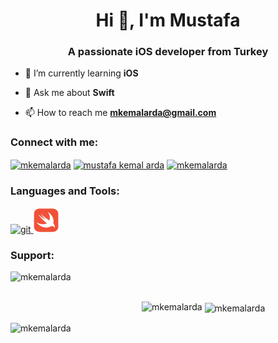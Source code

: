 <h1 align="center">Hi 👋, I'm Mustafa</h1>
<h3 align="center">A passionate iOS developer from Turkey</h3>

- 🌱 I’m currently learning **iOS**

- 💬 Ask me about **Swift**

- 📫 How to reach me **mkemalarda@gmail.com**

<h3 align="left">Connect with me:</h3>
<p align="left">
<a href="https://twitter.com/mkemalarda" target="blank"><img align="center" src="https://raw.githubusercontent.com/rahuldkjain/github-profile-readme-generator/master/src/images/icons/Social/twitter.svg" alt="mkemalarda" height="30" width="40" /></a>
<a href="https://linkedin.com/in/mustafa kemal arda" target="blank"><img align="center" src="https://raw.githubusercontent.com/rahuldkjain/github-profile-readme-generator/master/src/images/icons/Social/linked-in-alt.svg" alt="mustafa kemal arda" height="30" width="40" /></a>
<a href="https://instagram.com/mkemalarda" target="blank"><img align="center" src="https://raw.githubusercontent.com/rahuldkjain/github-profile-readme-generator/master/src/images/icons/Social/instagram.svg" alt="mkemalarda" height="30" width="40" /></a>
</p>

<h3 align="left">Languages and Tools:</h3>
<p align="left"> <a href="https://git-scm.com/" target="_blank" rel="noreferrer"> <img src="https://www.vectorlogo.zone/logos/git-scm/git-scm-icon.svg" alt="git" width="40" height="40"/> </a> <a href="https://developer.apple.com/swift/" target="_blank" rel="noreferrer"> <img src="https://raw.githubusercontent.com/devicons/devicon/master/icons/swift/swift-original.svg" alt="swift" width="40" height="40"/> </a> </p>

<h3 align="left">Support:</h3>
<p><a href="https://www.buymeacoffee.com/mkemalarda"> <img align="left" src="https://cdn.buymeacoffee.com/buttons/v2/default-yellow.png" height="50" width="210" alt="mkemalarda" /></a></p><br><br>

<p><img align="left" src="https://github-readme-stats.vercel.app/api/top-langs?username=mkemalarda&show_icons=true&locale=en&layout=compact" alt="mkemalarda" /></p>

<p>&nbsp;<img align="center" src="https://github-readme-stats.vercel.app/api?username=mkemalarda&show_icons=true&locale=en" alt="mkemalarda" /></p>

<p><img align="center" src="https://github-readme-streak-stats.herokuapp.com/?user=mkemalarda&" alt="mkemalarda" /></p>
